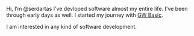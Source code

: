 Hi, I’m @serdartas
I've devloped software almost my entire life. I've been through early days as well. I started my journey with [GW Basic](https://en.wikipedia.org/wiki/GW-BASIC).

I am interested in any kind of software development. 

